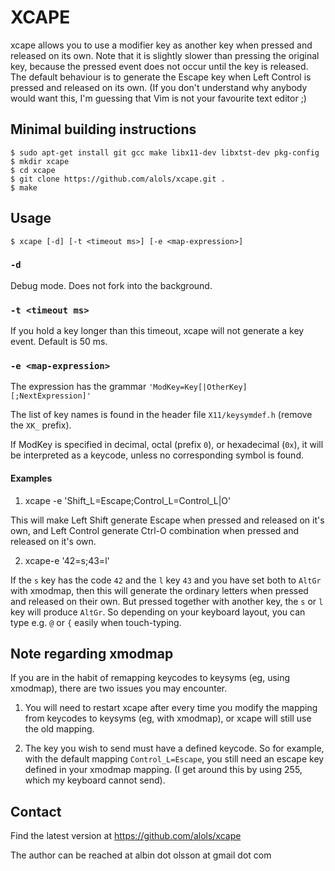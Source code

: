 XCAPE
=====

xcape allows you to use a modifier key as another key when pressed and
released on its own. Note that it is slightly slower than pressing the
original key, because the pressed event does not occur until the key is
released. The default behaviour is to generate the Escape key when Left
Control is pressed and released on its own. (If you don't understand why
anybody would want this, I'm guessing that Vim is not your favourite text
editor ;)

Minimal building instructions
-----------------------------

    $ sudo apt-get install git gcc make libx11-dev libxtst-dev pkg-config
    $ mkdir xcape
    $ cd xcape
    $ git clone https://github.com/alols/xcape.git .
    $ make

Usage
-----
    $ xcape [-d] [-t <timeout ms>] [-e <map-expression>]

### `-d`

Debug mode. Does not fork into the background.

### `-t <timeout ms>`

If you hold a key longer than this timeout, xcape will not generate a key
event. Default is 50 ms.

### `-e <map-expression>`

The expression has the grammar `'ModKey=Key[|OtherKey][;NextExpression]'`

The list of key names is found in the header file `X11/keysymdef.h`
(remove the `XK_` prefix).

If ModKey is specified in decimal, octal (prefix `0`), or hexadecimal (`0x`),
it will be interpreted as a keycode, unless no corresponding symbol is found.

#### Examples

1.    xcape -e 'Shift_L=Escape;Control_L=Control_L|O'

This will make Left Shift generate Escape when pressed and released on
it's own, and Left Control generate Ctrl-O combination when pressed and
released on it's own.

2.    xcape-e '42=s;43=l' 

If the `s` key has the code `42` and the `l` key `43` and you have set both
to `AltGr` with xmodmap, then this will generate the ordinary letters when
pressed and released on their own. But pressed together with another key, the
`s` or `l` key will produce `AltGr`. So depending on your keyboard layout, you
can type e.g. `@` or `{` easily when touch-typing.

Note regarding xmodmap
----------------------

If you are in the habit of remapping keycodes to keysyms (eg, using xmodmap),
there are two issues you may encounter.

1) You will need to restart xcape after every time you modify the mapping from
   keycodes to keysyms (eg, with xmodmap), or xcape will still use the old
   mapping.
   
2) The key you wish to send must have a defined keycode. So for example, with
   the default mapping `Control_L=Escape`, you still need an escape key defined
   in your xmodmap mapping. (I get around this by using 255, which my keyboard
   cannot send).

Contact
-------

Find the latest version at
https://github.com/alols/xcape

The author can be reached at
albin dot olsson at gmail dot com
